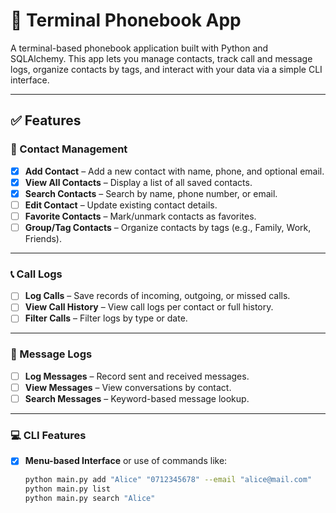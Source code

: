 # 📱 Terminal Phonebook App

A terminal-based phonebook application built with Python and SQLAlchemy. This app lets you manage contacts, track call and message logs, organize contacts by tags, and interact with your data via a simple CLI interface.

---

## ✅ Features

### 📇 Contact Management
- [x] **Add Contact** – Add a new contact with name, phone, and optional email.
- [x] **View All Contacts** – Display a list of all saved contacts.
- [x] **Search Contacts** – Search by name, phone number, or email.
- [ ] **Edit Contact** – Update existing contact details.
- [ ] **Favorite Contacts** – Mark/unmark contacts as favorites.
- [ ] **Group/Tag Contacts** – Organize contacts by tags (e.g., Family, Work, Friends).

---

### 📞 Call Logs
- [ ] **Log Calls** – Save records of incoming, outgoing, or missed calls.
- [ ] **View Call History** – View call logs per contact or full history.
- [ ] **Filter Calls** – Filter logs by type or date.

---

### 💬 Message Logs
- [ ] **Log Messages** – Record sent and received messages.
- [ ] **View Messages** – View conversations by contact.
- [ ] **Search Messages** – Keyword-based message lookup.

---

### 💻 CLI Features
- [x] **Menu-based Interface** or use of commands like:
  ```bash
  python main.py add "Alice" "0712345678" --email "alice@mail.com"
  python main.py list
  python main.py search "Alice"
